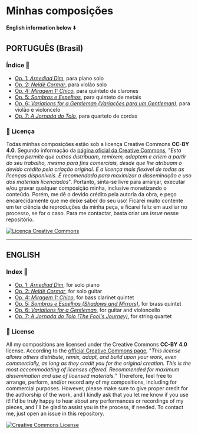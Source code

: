 # Minhas composições

**English information below ⬇️**

## PORTUGUÊS (Brasil)

### Índice 📖
* [Op. 1: *Arnediad Dim*](/op-1/), para piano solo
* [Op. 2: *Neldë Cormar*](/op-2/), para violão solo
* [Op. 4: *Miragem 1: Chico*](/op-4/), para quinteto de clarones
* [Op. 5: *Sombras e Espelhos*](/op-5/), para quinteto de metais
* [Op. 6: *Variations for a Gentleman (Variações para um Gentleman)*](/op-6/), para violão e violoncelo
* [Op. 7: *A Jornada do Tolo*](/op-7/), para quarteto de cordas

### 📄 Licença
Todas minhas composições estão sob a licença Creative Commons **CC-BY 4.0**. Segundo informação da [página oficial da Creative Commons](https://creativecommons.org/licenses/by/4.0/), "*Esta licença permite que outros distribuam, remixem, adaptem e criem a partir do seu trabalho, mesmo para fins comerciais, desde que lhe atribuam o devido crédito pela criação original. É a licença mais flexível de todas as licenças disponíveis. É recomendada para maximizar a disseminação e uso dos materiais licenciados*". Portanto, sinta-se livre para arranjar, executar e/ou gravar qualquer composição minha, inclusive monetizando o conteúdo. Porém, me dê o devido crédito pela autoria da obra, e peço encarecidamente que me deixe saber do seu uso! Ficarei muito contente em ter ciência de reproduções da minha peça, e ficarei feliz em auxiliar no processo, se for o caso. Para me contactar, basta criar um *issue* nesse repositório.

[![Licença Creative Commons](https://licensebuttons.net/l/by/4.0/88x31.png)](https://creativecommons.org/licenses/by/4.0/)

---

## ENGLISH

### Index 📖
* [Op. 1: *Arnediad Dim*](/op-1/), for solo piano
* [Op. 2: *Neldë Cormar*](/op-2/), for solo guitar
* [Op. 4: *Miragem 1: Chico*](/op-4/), for bass clarinet quintet
* [Op. 5: *Sombras e Espelhos (Shadows and Mirrors)*](/op-5/), for brass quintet
* [Op. 6: *Variations for a Gentleman*](/op-6/), for guitar and violoncello
* [Op. 7: *A Jornada do Tolo (The Fool's Journey)*](/op-7/), for string quartet

### 📄 License
All my compositions are licensed under the Creative Commons **CC-BY 4.0** license. According to the [official Creative Commons page](https://creativecommons.org/licenses/by/4.0/), "*This license allows others distribute, remix, adapt, and build upon your work, even commercially, as long as they credit you for the original creation. This is the most accommodating of licenses offered. Recommended for maximum dissemination and use of licensed materials.*" Therefore, feel free to arrange, perform, and/or record any of my compositions, including for commercial purposes. However, please make sure to give proper credit for the authorship of the work, and I kindly ask that you let me know if you use it! I'd be truly happy to hear about any performances or recordings of my pieces, and I'll be glad to assist you in the process, if needed. To contact me, just open an issue in this repository.

[![Creative Commons License](https://licensebuttons.net/l/by/4.0/88x31.png)](https://creativecommons.org/licenses/by/4.0/)
